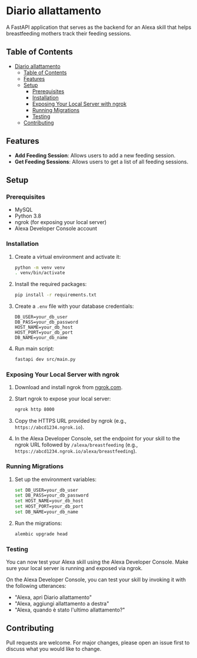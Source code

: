 # Diario allattamento

A FastAPI application that serves as the backend for an Alexa skill that helps breastfeeding mothers track their feeding sessions.

## Table of Contents

- [Diario allattamento](#diario-allattamento)
  - [Table of Contents](#table-of-contents)
  - [Features](#features)
  - [Setup](#setup)
    - [Prerequisites](#prerequisites)
    - [Installation](#installation)
    - [Exposing Your Local Server with ngrok](#exposing-your-local-server-with-ngrok)
    - [Running Migrations](#running-migrations)
    - [Testing](#testing)
  - [Contributing](#contributing)

## Features

- **Add Feeding Session**: Allows users to add a new feeding session.
- **Get Feeding Sessions**: Allows users to get a list of all feeding sessions.

## Setup

### Prerequisites

- MySQL
- Python 3.8
- ngrok (for exposing your local server)
- Alexa Developer Console account

### Installation

1. Create a virtual environment and activate it:

    ```sh
    python -m venv venv
    . venv/bin/activate
    ```

2. Install the required packages:

    ```sh
    pip install -r requirements.txt
    ```

3. Create a `.env` file with your database credentials:

    ```plaintext
    DB_USER=your_db_user
    DB_PASS=your_db_password
    HOST_NAME=your_db_host
    HOST_PORT=your_db_port
    DB_NAME=your_db_name
    ```

4. Run main script:

    ```sh
    fastapi dev src/main.py
    ```

### Exposing Your Local Server with ngrok

1. Download and install ngrok from [ngrok.com](https://ngrok.com/).

2. Start ngrok to expose your local server:

    ```sh
    ngrok http 8000
    ```

3. Copy the HTTPS URL provided by ngrok (e.g., `https://abcd1234.ngrok.io`).

4. In the Alexa Developer Console, set the endpoint for your skill to the ngrok URL followed by `/alexa/breastfeeding` (e.g., `https://abcd1234.ngrok.io/alexa/breastfeeding`).

### Running Migrations

1. Set up the environment variables:

    ```sh
    set DB_USER=your_db_user
    set DB_PASS=your_db_password
    set HOST_NAME=your_db_host
    set HOST_PORT=your_db_port
    set DB_NAME=your_db_name
    ```

2. Run the migrations:

    ```sh
    alembic upgrade head
    ```

### Testing

You can now test your Alexa skill using the Alexa Developer Console. Make sure your local server is running and exposed via ngrok.

On the Alexa Developer Console, you can test your skill by invoking it with the following utterances:

- "Alexa, apri Diario allattamento"
- "Alexa, aggiungi allattamento a destra"
- "Alexa, quando è stato l'ultimo allattamento?"

## Contributing

Pull requests are welcome. For major changes, please open an issue first to discuss what you would like to change.
